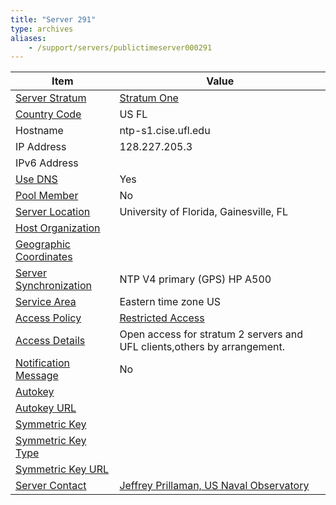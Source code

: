 ```yaml
---
title: "Server 291"
type: archives
aliases:
    - /support/servers/publictimeserver000291
---
```


| Item | Value |
| ----- | ----- |
| [Server Stratum](/support/servers/serverstratum) | [Stratum One](/support/servers/stratumonetimeservers) |
| [Country Code](/support/servers/countrycode) | US FL |
| Hostname |  ntp-s1.cise.ufl.edu |
| IP Address |  128.227.205.3 |
| IPv6 Address | |
| [Use DNS](/support/servers/usedns) | Yes |
| [Pool Member](/support/servers/poolmember) | No |
| [Server Location](/support/servers/serverlocation) |  University of Florida, Gainesville, FL  |
| [Host Organization](/support/servers/hostorganization) | |
| [ Geographic Coordinates](/support/servers/geographiccoordinates) | |
| [Server Synchronization](/support/servers/serversynchronization) |  NTP V4 primary (GPS) HP A500  |
| [Service Area](/support/servers/servicearea) |  Eastern time zone US  |
| [Access Policy](/support/servers/accesspolicy) | [Restricted Access](/support/servers/restrictedaccess) |
| [Access Details](/support/servers/accessdetails) |  Open access for stratum 2 servers and UFL clients,others by arrangement.  |
| [Notification Message](/support/servers/notificationmessage) | No |
| [Autokey](/support/servers/autokey) |  |
| [Autokey URL](/support/servers/autokeyurl) | |
| [Symmetric Key](/support/servers/symmetrickey) |  |
| [Symmetric Key Type](/support/servers/symmetrickeytype) | |
| [Symmetric Key URL](/support/servers/symmetrickeyurl) | |
| [Server Contact](/support/servers/servercontact) | [ Jeffrey Prillaman, US Naval Observatory](mailto:jeffrey.prillaman@usno.navy.mil) |